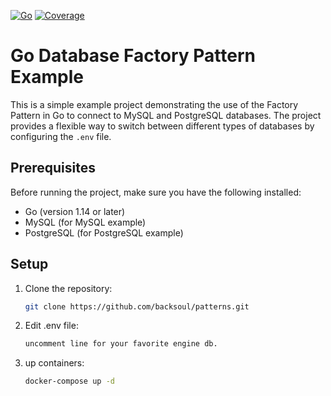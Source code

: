 [![Go](https://github.com/backsoul/patterns/actions/workflows/docker.yml/badge.svg?branch=master)](https://github.com/backsoul/patterns/actions/workflows/docker.yml)
[![Coverage](https://<you>.github.io/<repo>/badges/coverage.svg)](https://github.com/bacskoul/patterns/actions)

# Go Database Factory Pattern Example

This is a simple example project demonstrating the use of the Factory Pattern in Go to connect to MySQL and PostgreSQL databases. The project provides a flexible way to switch between different types of databases by configuring the `.env` file.

## Prerequisites

Before running the project, make sure you have the following installed:

- Go (version 1.14 or later)
- MySQL (for MySQL example)
- PostgreSQL (for PostgreSQL example)

## Setup

1. Clone the repository:

   ```bash
   git clone https://github.com/backsoul/patterns.git
   ```

2. Edit .env file:

   ```bash
   uncomment line for your favorite engine db.
   ```

3. up containers:

   ```bash
   docker-compose up -d
   ```
